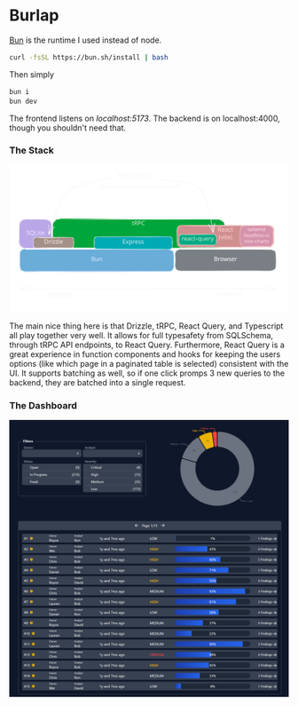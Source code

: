# Burlap

[Bun](https://bun.sh) is the runtime I used instead of node.
```sh
curl -fsSL https://bun.sh/install | bash
```

Then simply

```sh
bun i
bun dev
```

The frontend listens on *localhost:5173*. The backend is on localhost:4000, though you shouldn't need that.

### The Stack

![the stack](public/stack.svg)

The main nice thing here is that Drizzle, tRPC, React Query, and Typescript all play together very well. It allows for full typesafety from SQLSchema, through tRPC API endpoints, to React Query. Furthermore, React Query is a great experience in function components and hooks for keeping the users options (like which page in a paginated table is selected) consistent with the UI. It supports batching as well, so if one click promps 3 new queries to the backend, they are batched into a single request.

### The Dashboard

![the dashboard](public/final.png)

